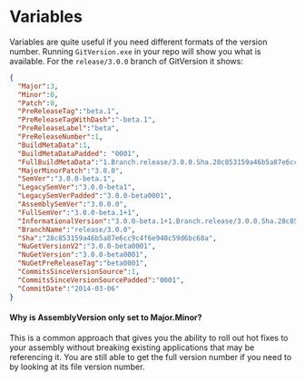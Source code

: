 # Variables
Variables are quite useful if you need different formats of the version number. Running `GitVersion.exe` in your repo will show you what is available.
For the `release/3.0.0` branch of GitVersion it shows:

```json
{
  "Major":3,
  "Minor":0,
  "Patch":0,
  "PreReleaseTag":"beta.1",
  "PreReleaseTagWithDash":"-beta.1",
  "PreReleaseLabel":"beta",
  "PreReleaseNumber":1,
  "BuildMetaData":1,
  "BuildMetaDataPadded": "0001",
  "FullBuildMetaData":"1.Branch.release/3.0.0.Sha.28c853159a46b5a87e6cc9c4f6e940c59d6bc68a",
  "MajorMinorPatch":"3.0.0",
  "SemVer":"3.0.0-beta.1",
  "LegacySemVer":"3.0.0-beta1",
  "LegacySemVerPadded":"3.0.0-beta0001",
  "AssemblySemVer":"3.0.0.0",
  "FullSemVer":"3.0.0-beta.1+1",
  "InformationalVersion":"3.0.0-beta.1+1.Branch.release/3.0.0.Sha.28c853159a46b5a87e6cc9c4f6e940c59d6bc68a",
  "BranchName":"release/3.0.0",
  "Sha":"28c853159a46b5a87e6cc9c4f6e940c59d6bc68a",
  "NuGetVersionV2":"3.0.0-beta0001",
  "NuGetVersion":"3.0.0-beta0001",
  "NuGetPreReleaseTag":"beta0001",
  "CommitsSinceVersionSource":1,
  "CommitsSinceVersionSourcePadded":"0001",
  "CommitDate":"2014-03-06"
}
```


#### Why is AssemblyVersion only set to Major.Minor?

This is a common approach that gives you the ability to roll out hot fixes to your assembly without breaking existing applications that may be referencing it. You are still able to get the full version number if you need to by looking at its file version number.

